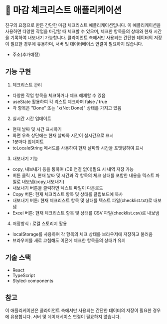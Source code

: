 # 📝 마감 체크리스트 애플리케이션
친구의 요청으로 만든 간단한 마감 체크리스트 애플리케이션입니다. 이 애플리케이션을 사용하면 다양한 작업을 마감할 때 체크할 수 있으며, 체크한 항목들의 상태와 현재 시간을 기록하여 내보내기 가능합니다. 클라이언트 측에서만 사용되는 간단한 데이터의 저장이 필요한 경우에 유용하며, 서버 및 데이터베이스 연결이 필요하지 않습니다.
- 주소(추가예정)

## 기능 구현
1. 체크리스트 관리
- 다양한 작업 항목을 체크하거나 체크 해제할 수 있음
- useState 활용하여 각 리스트 체크하며 false / true
- 각 항목은 "Done" 또는 "x(Not Done)" 상태를 가지고 있음

2. 실시간 시간 업데이트
- 현재 날짜 및 시간 표시하기
- 화면 우측 상단에는 현재 날짜와 시간이 실시간으로 표시
- 1분마다 업데이트
- toLocaleString 메서드를 사용하여 현재 날짜와 시간을 포맷팅하여 표시

3. 내보내기 기능
- copy, 내보내기 등을 통하여 (DB 연결 없이)필요 시 내역 저장 가능
- 버튼 클릭 시, 현재 날짜 및 시간과 각 항목의 체크 상태를 포함한 내용을 텍스트 파일로 내보냄(copy,내보내기)
- 내보내기 버튼을 클릭하면 텍스트 파일이 다운로드
- Copy 버튼: 현재 체크리스트 항목 및 상태를 클립보드에 복사
- 내보내기 버튼: 현재 체크리스트 항목 및 상태를 텍스트 파일(checklist.txt)로 내보냄
- Excel 버튼: 현재 체크리스트 항목 및 상태를 CSV 파일(checklist.csv)로 내보냄

4. 저장방식 : 로컬 스토리지 활용
- localStorage를 사용하여 각 항목의 체크 상태를 브라우저에 저장하고 불러옴
- 브라우저를 새로 고침해도 이전에 체크한 항목들의 상태가 유지

## 기술 스택
- React
- TypeScript
- Styled-components

## 참고
이 애플리케이션은 클라이언트 측에서만 사용되는 간단한 데이터의 저장이 필요한 경우에 유용합니다. 서버 및 데이터베이스 연결이 필요하지 않습니다.